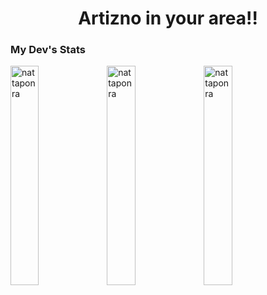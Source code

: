 <h1 align="center">Artizno in your area!!</h1>

<h3 align="left">My Dev's Stats</h3>
<p>
  <img align="left" src="https://github-readme-stats.vercel.app/api/top-langs?username=nattaponra&show_icons=true&locale=en&bg_color=00000000" alt="nattaponra" width="30%" />
<img align="center" src="https://github-readme-stats.vercel.app/api?username=nattaponra&show_icons=true&locale=en" alt="nattaponra" width="30%" />
  <img align="center" src="https://github-readme-streak-stats.herokuapp.com/?user=nattaponra&" alt="nattaponra" width="30%" />
</p>
 
